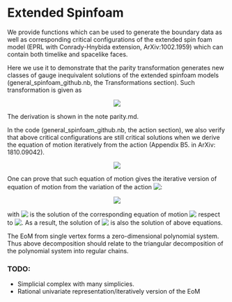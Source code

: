 # Extended Spinfoam

We provide functions which can be used to generate the boundary data as well as corresponding critical configurations of the extended spin foam model (EPRL with Conrady-Hnybida extension, ArXiv:1002.1959) which can contain both timelike and spacelike faces.

Here we use it to demonstrate that the parity transformation generates new classes of gauge inequivalent solutions of the extended spinfoam models (general_spinfoam_github.nb, the Transformations section). 
Such transformation is given as
<!-- $$
g \to g^{-1 \dagger}, \;\; for \ \text{SU(2)} \ , \qquad
g \to g^{-1 \dagger} i \sigma_3, \;\; for \ \text{SU(1,1)} \ .
$$ --> 

<div align="center"><img style="background: white;" src="https://render.githubusercontent.com/render/math?math=g%20%5Cto%20g%5E%7B-1%20%5Cdagger%7D%2C%20%5C%3B%5C%3B%20for%20%5C%20%5Ctext%7BSU(2)%7D%20%5C%20%2C%20%5Cqquad%0D%0Ag%20%5Cto%20g%5E%7B-1%20%5Cdagger%7D%20i%20%5Csigma_3%2C%20%5C%3B%5C%3B%20for%20%5C%20%5Ctext%7BSU(1%2C1)%7D%20%5C%20.%0D"></div>

The derivation is shown in the note parity.md.

In the code (general_spinfoam_github.nb, the action section), we also verify that above critical configurations are still critical solutions when we derive the equation of motion iteratively from the action (Appendix B5. in ArXiv: 1810.09042).
<!-- $$
\begin{aligned}
0 = \delta_{x_1} S(x_1,x_2, \dots, x_n) \\
0 = \delta_{x_2} S(x_1^0,x_2, \dots, x_n)\\
\vdots \\
0=\delta_{x_n} S(x_1^0, x_2^0, \dots, x_n) 
\end{aligned}
$$ --> 

<div align="center"><img style="background: white;" src="https://render.githubusercontent.com/render/math?math=%5Cbegin%7Baligned%7D%0D%0A0%20%3D%20%5Cdelta_%7Bx_1%7D%20S(x_1%2Cx_2%2C%20%5Cdots%2C%20x_n)%20%5C%5C%0D%0A0%20%3D%20%5Cdelta_%7Bx_2%7D%20S(x_1%5E0%2Cx_2%2C%20%5Cdots%2C%20x_n)%5C%5C%0D%0A%5Cvdots%20%5C%5C%0D%0A0%3D%5Cdelta_%7Bx_n%7D%20S(x_1%5E0%2C%20x_2%5E0%2C%20%5Cdots%2C%20x_n)%20%0D%0A%5Cend%7Baligned%7D%0D"></div>

 One can prove that such equation of motion gives the iterative version of equation of motion from the variation of the action <!-- $E^i := \delta_{x_i} S$ --> <img style="transform: translateY(0.1em); background: white;" src="https://render.githubusercontent.com/render/math?math=E%5Ei%20%3A%3D%20%5Cdelta_%7Bx_i%7D%20S">:
<!-- $$
\begin{aligned}
	0 &= \delta_{x_1} S(x_1,x_2, \dots, x_n) =E_1(x_1,x_2, \dots, x_n) , \\
	0 &= \delta_{x_2} S(x_1^0, x_2, \dots, x_n) =(\delta_{x_2} S)|_{x_1=x_1^0} +\delta_{x_2} x_1^0 \ (\delta_{x_1} S)|_{x_1=x_1^0}  =(\delta_{x_2} S)|_{x_1=x_1^0} =E_2(x_1^0,x_2, \dots, x_n), \\
    0 &= \delta_{x_3} S(x_1^0|_{x_2=x_2^0}, x_2^0, \dots, x_n) =(\delta_{x_3} S)|_{x_1=x_1^0,x_2=x_2^0} +\delta_{x_3} (x_1^0|_{x_2=x_2^0}) \ (\delta_{x_1} S)|_{x_1=x_1^0,x_2=x_2^0} +\delta_{x_2} (x_2^0) \ (\delta_{x_2} S)|_{x_1=x_1^0,x_2=x_2^0}  =(\delta_{x_2} S)|_{x_1=x_1^0} =E_3(x_1^0|_{x_2=x_2^0},x_2^0, \dots, x_n)  =0
    \\ \vdots \\
	0 &=\delta_{x_n} S(x_1^0|_{\forall_{1<i <n},\ x_i=x_i^0}, x_2^0|_{\forall_{2<i <n},\ x_i=x_i^0}, \dots, x_n) =(\delta_{x_n} S)|_{\forall i <n,\ x_i=x_i^0} = E_n(x_1^0,x_2^0, \dots, x_n)=0 
\end{aligned}
$$ --> 

<div align="center"><img style="background: white;" src="https://render.githubusercontent.com/render/math?math=%5Cbegin%7Baligned%7D%0D%0A%090%20%26%3D%20%5Cdelta_%7Bx_1%7D%20S(x_1%2Cx_2%2C%20%5Cdots%2C%20x_n)%20%3DE_1(x_1%2Cx_2%2C%20%5Cdots%2C%20x_n)%20%2C%20%5C%5C%0D%0A%090%20%26%3D%20%5Cdelta_%7Bx_2%7D%20S(x_1%5E0%2C%20x_2%2C%20%5Cdots%2C%20x_n)%20%3D(%5Cdelta_%7Bx_2%7D%20S)%7C_%7Bx_1%3Dx_1%5E0%7D%20%2B%5Cdelta_%7Bx_2%7D%20x_1%5E0%20%5C%20(%5Cdelta_%7Bx_1%7D%20S)%7C_%7Bx_1%3Dx_1%5E0%7D%20%20%3D(%5Cdelta_%7Bx_2%7D%20S)%7C_%7Bx_1%3Dx_1%5E0%7D%20%3DE_2(x_1%5E0%2Cx_2%2C%20%5Cdots%2C%20x_n)%2C%20%5C%5C%0D%0A%20%20%20%200%20%26%3D%20%5Cdelta_%7Bx_3%7D%20S(x_1%5E0%7C_%7Bx_2%3Dx_2%5E0%7D%2C%20x_2%5E0%2C%20%5Cdots%2C%20x_n)%20%3D(%5Cdelta_%7Bx_3%7D%20S)%7C_%7Bx_1%3Dx_1%5E0%2Cx_2%3Dx_2%5E0%7D%20%2B%5Cdelta_%7Bx_3%7D%20(x_1%5E0%7C_%7Bx_2%3Dx_2%5E0%7D)%20%5C%20(%5Cdelta_%7Bx_1%7D%20S)%7C_%7Bx_1%3Dx_1%5E0%2Cx_2%3Dx_2%5E0%7D%20%2B%5Cdelta_%7Bx_2%7D%20(x_2%5E0)%20%5C%20(%5Cdelta_%7Bx_2%7D%20S)%7C_%7Bx_1%3Dx_1%5E0%2Cx_2%3Dx_2%5E0%7D%20%20%3D(%5Cdelta_%7Bx_2%7D%20S)%7C_%7Bx_1%3Dx_1%5E0%7D%20%3DE_3(x_1%5E0%7C_%7Bx_2%3Dx_2%5E0%7D%2Cx_2%5E0%2C%20%5Cdots%2C%20x_n)%20%20%3D0%0D%0A%20%20%20%20%5C%5C%20%5Cvdots%20%5C%5C%0D%0A%090%20%26%3D%5Cdelta_%7Bx_n%7D%20S(x_1%5E0%7C_%7B%5Cforall_%7B1%3Ci%20%3Cn%7D%2C%5C%20x_i%3Dx_i%5E0%7D%2C%20x_2%5E0%7C_%7B%5Cforall_%7B2%3Ci%20%3Cn%7D%2C%5C%20x_i%3Dx_i%5E0%7D%2C%20%5Cdots%2C%20x_n)%20%3D(%5Cdelta_%7Bx_n%7D%20S)%7C_%7B%5Cforall%20i%20%3Cn%2C%5C%20x_i%3Dx_i%5E0%7D%20%3D%20E_n(x_1%5E0%2Cx_2%5E0%2C%20%5Cdots%2C%20x_n)%3D0%20%0D%0A%5Cend%7Baligned%7D%0D"></div>

with <!-- $x_i^0(x_{i+1}, \dots, x_n)$ --> <img style="transform: translateY(0.1em); background: white;" src="https://render.githubusercontent.com/render/math?math=x_i%5E0(x_%7Bi%2B1%7D%2C%20%5Cdots%2C%20x_n)"> is the solution of the corresponding equation of motion <!-- $E_n(x_1^0, \dots, x_{i-1}^0, x_i, x_{i+1},\dots, x_n)$ --> <img style="transform: translateY(0.1em); background: white;" src="https://render.githubusercontent.com/render/math?math=E_n(x_1%5E0%2C%20%5Cdots%2C%20x_%7Bi-1%7D%5E0%2C%20x_i%2C%20x_%7Bi%2B1%7D%2C%5Cdots%2C%20x_n)"> respect to <!-- $x_i$ --> <img style="transform: translateY(0.1em); background: white;" src="https://render.githubusercontent.com/render/math?math=x_i">. As a result, the solution of <!-- $E^i := \delta_{x_i} S$ --> <img style="transform: translateY(0.1em); background: white;" src="https://render.githubusercontent.com/render/math?math=E%5Ei%20%3A%3D%20%5Cdelta_%7Bx_i%7D%20S"> is also the solution of above equations.


The EoM from single vertex forms a zero-dimensional polynomial system. Thus above decomposition should relate to the triangular decomposition of the polynomial system into regular chains. 

### TODO:

- Simplicial complex with many simplicies.
- Rational univariate representation/iteratively version of the EoM
